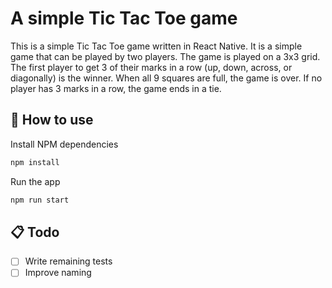 # A simple Tic Tac Toe game

This is a simple Tic Tac Toe game written in React Native. It is a simple game that can be played by two players. The game is played on a 3x3 grid. The first player to get 3 of their marks in a row (up, down, across, or diagonally) is the winner. When all 9 squares are full, the game is over. If no player has 3 marks in a row, the game ends in a tie.

## 🚀 How to use

Install NPM dependencies

```bash
npm install
```

Run the app

```bash
npm run start
```

## 📋 Todo

- [ ] Write remaining tests
- [ ] Improve naming
